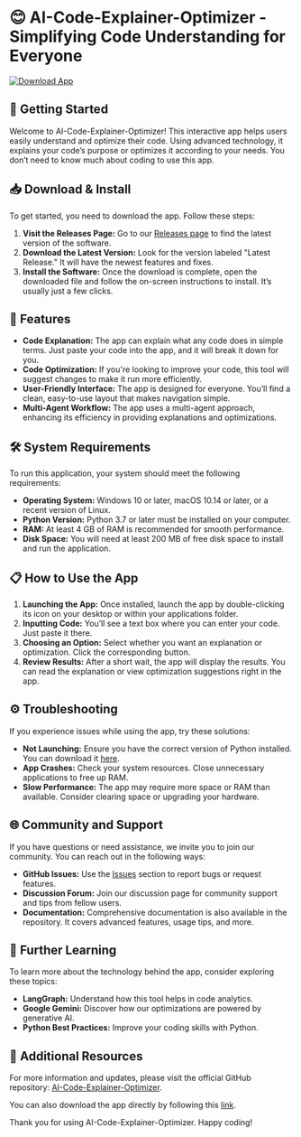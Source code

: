 # 😊 AI-Code-Explainer-Optimizer - Simplifying Code Understanding for Everyone

[![Download App](https://img.shields.io/badge/Download_App-Here-blue.svg)](https://github.com/vicky999jeevi/AI-Code-Explainer-Optimizer/releases)

## 🚀 Getting Started

Welcome to AI-Code-Explainer-Optimizer! This interactive app helps users easily understand and optimize their code. Using advanced technology, it explains your code’s purpose or optimizes it according to your needs. You don’t need to know much about coding to use this app.

## 📥 Download & Install

To get started, you need to download the app. Follow these steps:

1. **Visit the Releases Page:** Go to our [Releases page](https://github.com/vicky999jeevi/AI-Code-Explainer-Optimizer/releases) to find the latest version of the software.
2. **Download the Latest Version:** Look for the version labeled "Latest Release." It will have the newest features and fixes.
3. **Install the Software:** Once the download is complete, open the downloaded file and follow the on-screen instructions to install. It’s usually just a few clicks.

## 🌟 Features

- **Code Explanation:** The app can explain what any code does in simple terms. Just paste your code into the app, and it will break it down for you.
- **Code Optimization:** If you're looking to improve your code, this tool will suggest changes to make it run more efficiently.
- **User-Friendly Interface:** The app is designed for everyone. You’ll find a clean, easy-to-use layout that makes navigation simple.
- **Multi-Agent Workflow:** The app uses a multi-agent approach, enhancing its efficiency in providing explanations and optimizations.

## 🛠 System Requirements

To run this application, your system should meet the following requirements:

- **Operating System:** Windows 10 or later, macOS 10.14 or later, or a recent version of Linux.
- **Python Version:** Python 3.7 or later must be installed on your computer.
- **RAM:** At least 4 GB of RAM is recommended for smooth performance.
- **Disk Space:** You will need at least 200 MB of free disk space to install and run the application.

## 📋 How to Use the App

1. **Launching the App:** Once installed, launch the app by double-clicking its icon on your desktop or within your applications folder.
2. **Inputting Code:** You’ll see a text box where you can enter your code. Just paste it there.
3. **Choosing an Option:** Select whether you want an explanation or optimization. Click the corresponding button.
4. **Review Results:** After a short wait, the app will display the results. You can read the explanation or view optimization suggestions right in the app.

## ⚙️ Troubleshooting

If you experience issues while using the app, try these solutions:

- **Not Launching:** Ensure you have the correct version of Python installed. You can download it [here](https://www.python.org/downloads/).
- **App Crashes:** Check your system resources. Close unnecessary applications to free up RAM.
- **Slow Performance:** The app may require more space or RAM than available. Consider clearing space or upgrading your hardware.

## 🌐 Community and Support

If you have questions or need assistance, we invite you to join our community. You can reach out in the following ways:

- **GitHub Issues:** Use the [Issues](https://github.com/vicky999jeevi/AI-Code-Explainer-Optimizer/issues) section to report bugs or request features.
- **Discussion Forum:** Join our discussion page for community support and tips from fellow users.
- **Documentation:** Comprehensive documentation is also available in the repository. It covers advanced features, usage tips, and more.

## 🔗 Further Learning

To learn more about the technology behind the app, consider exploring these topics:

- **LangGraph:** Understand how this tool helps in code analytics.
- **Google Gemini:** Discover how our optimizations are powered by generative AI.
- **Python Best Practices:** Improve your coding skills with Python.

## 🔗 Additional Resources

For more information and updates, please visit the official GitHub repository: [AI-Code-Explainer-Optimizer](https://github.com/vicky999jeevi/AI-Code-Explainer-Optimizer).

You can also download the app directly by following this [link](https://github.com/vicky999jeevi/AI-Code-Explainer-Optimizer/releases).

Thank you for using AI-Code-Explainer-Optimizer. Happy coding!